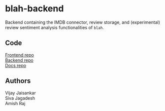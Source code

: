 # blah-backend
Backend containing the IMDB connector, review storage, and (experimental) review sentiment analysis functionalities of `blah`.

## Code
[Frontend repo](https://github.com/jaggu21/blah-frontend/)    
[Backend repo](https://github.com/vijay-jaisankar/blah-backend/)    
[Docs repo](https://github.com/vijay-jaisankar/blah-docs/)  

## Authors
Vijay Jaisankar  
Siva Jagadesh   
Amish Raj  